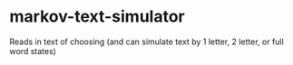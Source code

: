 # markov-text-simulator
Reads in text of choosing (and can simulate text by 1 letter, 2 letter, or full word states)
